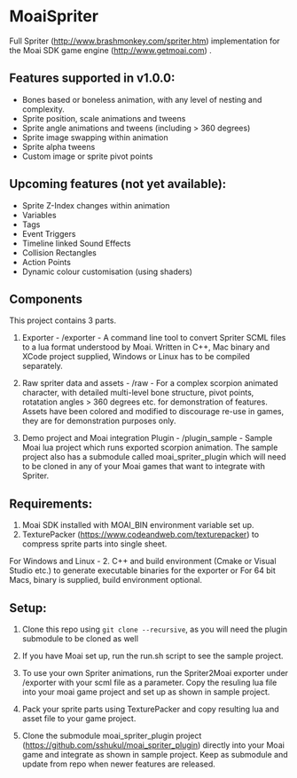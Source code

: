 # MoaiSpriter
Full Spriter (http://www.brashmonkey.com/spriter.htm) implementation for the Moai SDK game engine (http://www.getmoai.com) .

## Features supported in v1.0.0:
- Bones based or boneless animation, with any level of nesting and complexity.
- Sprite position, scale animations and tweens
- Sprite angle animations and tweens (including > 360 degrees)
- Sprite image swapping within animation
- Sprite alpha tweens
- Custom image or sprite pivot points

## Upcoming features (not yet available):
- Sprite Z-Index changes within animation
- Variables
- Tags
- Event Triggers
- Timeline linked Sound Effects 
- Collision Rectangles
- Action Points
- Dynamic colour customisation (using shaders)

## Components
This project contains 3 parts. 

1. Exporter - /exporter - A command line tool to convert Spriter SCML files to a lua format understood by Moai. Written in C++, 
Mac binary and XCode project supplied, Windows or Linux has to be compiled separately. 

2. Raw spriter data and assets - /raw - For a complex scorpion animated character, with detailed multi-level bone structure, 
pivot points, rotatation angles > 360 degrees etc. for demonstration of features. Assets have been colored and modified to discourage re-use in games, they 
are for demonstration purposes only. 

3. Demo project and Moai integration Plugin - /plugin_sample - Sample Moai lua project which runs exported scorpion animation. 
The sample project also has a submodule called moai_spriter_plugin which will need to be cloned in any of your Moai games
that want to integrate with Spriter.

## Requirements:
1. Moai SDK installed with MOAI_BIN environment variable set up.
2. TexturePacker (https://www.codeandweb.com/texturepacker) to compress sprite parts into single sheet. 

For Windows and Linux -
2. C++ and build environment (Cmake or Visual Studio etc.) to generate executable binaries for the exporter
or 
For 64 bit Macs, binary is supplied, build environment optional.

## Setup:
1. Clone this repo using `git clone --recursive`, as you will need the plugin submodule to be cloned as well

2. If you have Moai set up, run the run.sh script to see the sample project.

3. To use your own Spriter animations, run the Spriter2Moai exporter under /exporter with your scml file as a parameter. 
Copy the resuling lua file into your moai game project and set up as shown in sample project.

4. Pack your sprite parts using TexturePacker and copy resulting lua and asset file to your game project.

5. Clone the submodule moai_spriter_plugin project (https://github.com/sshukul/moai_spriter_plugin) directly into your Moai 
game and integrate as shown in sample project. Keep as submodule and update from repo when newer features are released.
